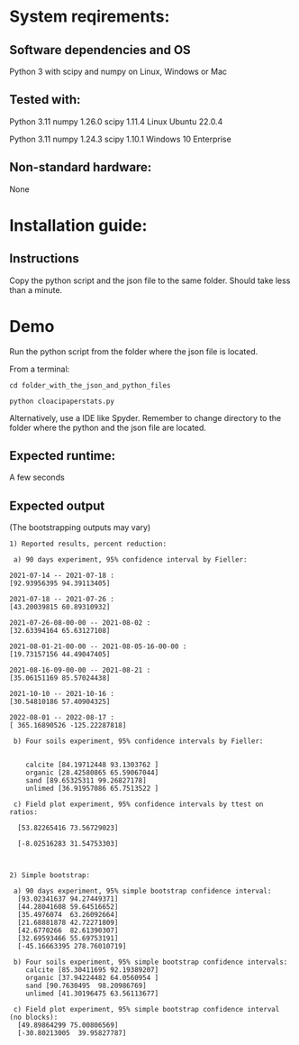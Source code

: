 # System reqirements:

## Software dependencies and OS

Python 3 with scipy and numpy on Linux, Windows or Mac

## Tested with:

Python 3.11
numpy 1.26.0
scipy 1.11.4
Linux Ubuntu 22.0.4
	
Python 3.11
numpy 1.24.3
scipy 1.10.1
Windows 10 Enterprise

## Non-standard hardware:
None

# Installation guide:

## Instructions

Copy the python script and the json file to the same folder.
Should take less than a minute.

# Demo

Run the python script from the folder where the json file is located.

From a terminal:

``` text
cd folder_with_the_json_and_python_files

python cloacipaperstats.py
```

Alternatively, use a IDE like Spyder. Remember to change directory to the folder where
the python and the json file are located.

## Expected runtime:
A few seconds

## Expected output
(The bootstrapping outputs may vary)

```
1) Reported results, percent reduction:

 a) 90 days experiment, 95% confidence interval by Fieller:

2021-07-14 -- 2021-07-18 :
[92.93956395 94.39113405] 

2021-07-18 -- 2021-07-26 :
[43.20039815 60.89310932] 

2021-07-26-08-00-00 -- 2021-08-02 :
[32.63394164 65.63127108] 

2021-08-01-21-00-00 -- 2021-08-05-16-00-00 :
[19.73157156 44.49047405] 

2021-08-16-09-00-00 -- 2021-08-21 :
[35.06151169 85.57024438] 

2021-10-10 -- 2021-10-16 :
[30.54810186 57.40904325] 

2022-08-01 -- 2022-08-17 :
[ 365.16890526 -125.22287818] 

 b) Four soils experiment, 95% confidence intervals by Fieller:


    calcite [84.19712448 93.1303762 ]
    organic [28.42580865 65.59067044]
    sand [89.65325311 99.26827178]
    unlimed [36.91957086 65.7513522 ]

 c) Field plot experiment, 95% confidence intervals by ttest on ratios:

  [53.82265416 73.56729023]

  [-8.02516283 31.54753303]



2) Simple bootstrap:

 a) 90 days experiment, 95% simple bootstrap confidence interval:
  [93.02341637 94.27449371]
  [44.28041608 59.64516652]
  [35.4976074  63.26092664]
  [21.68881878 42.72271809]
  [42.6770266  82.61390307]
  [32.69593466 55.69753191]
  [-45.16663395 278.76010719]

 b) Four soils experiment, 95% simple bootstrap confidence intervals:
    calcite [85.30411695 92.19389207]
    organic [37.94224482 64.0560954 ]
    sand [90.7630495  98.20986769]
    unlimed [41.30196475 63.56113677]

 c) Field plot experiment, 95% simple bootstrap confidence interval (no blocks):
  [49.89864299 75.00806569]
  [-30.80213005  39.95827787]

``` 
